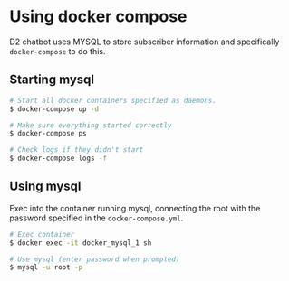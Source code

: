 # Using docker compose

D2 chatbot uses MYSQL to store subscriber information and specifically `docker-compose` to do this.

## Starting mysql

```bash
# Start all docker containers specified as daemons.
$ docker-compose up -d

# Make sure everything started correctly
$ docker-compose ps

# Check logs if they didn't start
$ docker-compose logs -f
```

## Using mysql

Exec into the container running mysql, connecting the root with the password specified in the `docker-compose.yml`.

```bash
# Exec container
$ docker exec -it docker_mysql_1 sh

# Use mysql (enter password when prompted)
$ mysql -u root -p
```
